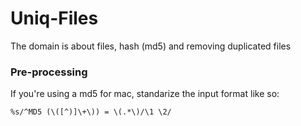# Uniq-Files

The domain is about files, hash (md5) and removing duplicated files

### Pre-processing

If you're using a md5 for mac, standarize the input format like so:

```
%s/^MD5 (\([^)]\+\)) = \(.*\)/\1 \2/
```


